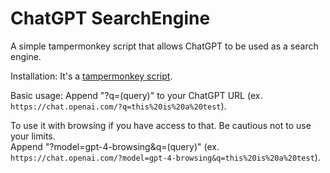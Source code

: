 # ChatGPT SearchEngine
A simple tampermonkey script that allows ChatGPT to be used as a search engine.

Installation: It's a [tampermonkey script](https://www.youtube.com/watch?v=8tyjJD65zws).

Basic usage: Append "?q=(query)" to your ChatGPT URL (ex. `https://chat.openai.com/?q=this%20is%20a%20test`).

To use it with browsing if you have access to that. Be cautious not to use your limits.  
Append "?model=gpt-4-browsing&q=(query)" (ex. `https://chat.openai.com/?model=gpt-4-browsing&q=this%20is%20a%20test`).
